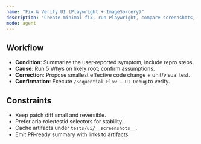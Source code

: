 ```yaml
---
name: "Fix & Verify UI (Playwright + ImageSorcery)"
description: "Create minimal fix, run Playwright, compare screenshots, and confirm no regressions."
mode: agent
---
```


## Workflow
- **Condition**: Summarize the user‑reported symptom; include repro steps.
- **Cause**: Run 5 Whys on likely root; confirm assumptions.
- **Correction**: Propose smallest effective code change + unit/visual test.
- **Confirmation**: Execute `/Sequential Flow – UI Debug` to verify.

## Constraints
- Keep patch diff small and reversible.
- Prefer aria‑role/testid selectors for stability.
- Cache artifacts under `tests/ui/__screenshots__`.
- Emit PR‑ready summary with links to artifacts.
